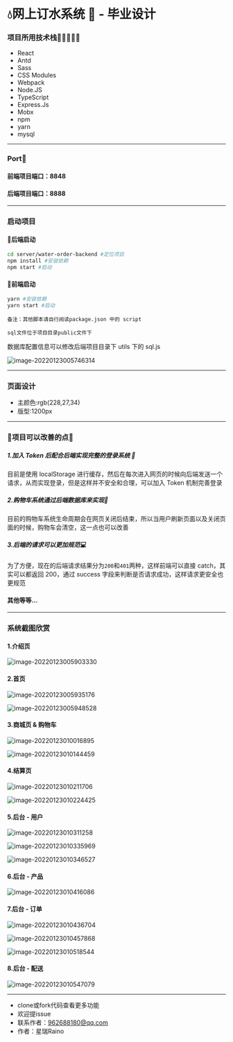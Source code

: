 # :droplet:网上订水系统 🌊 - 毕业设计

### 项目所用技术栈:blue_heart::green_heart::purple_heart::yellow_heart::heartpulse:

- React
- Antd
- Sass
- CSS Modules
- Webpack
- Node.JS
- TypeScript
- Express.Js
- Mobx
- npm
- yarn
- mysql

---

### Port:thought_balloon:

#### 前端项目端口：8848

#### 后端项目端口：8888

---

### 启动项目

#### :cherry_blossom:后端启动

```bash
cd server/water-order-backend #定位项目
npm install #安装依赖
npm start #启动
```

#### :seedling:前端启动

```bash
yarn #安装依赖
yarn start #启动
```

`备注：其他脚本请自行阅读package.json 中的 script`

`sql文件位于项目目录public文件下`

数据库配置信息可以修改后端项目目录下 utils 下的 sql.js

![image-20220123005746314](https://github.com/Raino2/WaterOrder/blob/master/src/assets/images/image-20220123005746314.png)

---

### 页面设计

- 主颜色:rgb(228,27,34)
- 版型:1200px

---

### :ghost:项目可以改善的点:ghost:

##### 1.加入 Token 后配合后端实现完整的登录系统 :key:

目前是使用 localStorage 进行缓存，然后在每次进入网页的时候向后端发送一个请求，从而实现登录，但是这样并不安全和合理，可以加入 Token 机制完善登录

##### 2.购物车系统通过后端数据库来实现:lollipop:

目前的购物车系统生命周期会在网页关闭后结束，所以当用户刷新页面以及关闭页面的时候，购物车会清空，这一点也可以改善

##### 3.后端的请求可以更加规范:computer:

为了方便，现在的后端请求结果分为`200`和`401`两种，这样前端可以直接 catch，其实可以都返回 200，通过 success 字段来判断是否请求成功，这样请求更安全也更规范

#### 其他等等...

---

### 系统截图欣赏

#### 1.介绍页

![image-20220123005903330](https://github.com/Raino2/WaterOrder/blob/master/src/assets/images/image-20220123005903330.png)

#### 2.首页

![image-20220123005935176](https://github.com/Raino2/WaterOrder/blob/master/src/assets/images/image-20220123005935176.png)

![image-20220123005948528](https://github.com/Raino2/WaterOrder/blob/master/src/assets/images/image-20220123005948528.png)

#### 3.商城页 & 购物车

![image-20220123010016895](https://github.com/Raino2/WaterOrder/blob/master/src/assets/images/image-20220123010016895.png)

![image-20220123010144459](https://github.com/Raino2/WaterOrder/blob/master/src/assets/images/image-20220123010144459.png)

#### 4.结算页

![image-20220123010211706](https://github.com/Raino2/WaterOrder/blob/master/src/assets/images/image-20220123010211706.png)

![image-20220123010224425](https://github.com/Raino2/WaterOrder/blob/master/src/assets/images/image-20220123010224425.png)

#### 5.后台 - 用户

![image-20220123010311258](https://github.com/Raino2/WaterOrder/blob/master/src/assets/images/image-20220123010311258.png)

![image-20220123010335969](https://github.com/Raino2/WaterOrder/blob/master/src/assets/images/image-20220123010335969.png)

![image-20220123010346527](https://github.com/Raino2/WaterOrder/blob/master/src/assets/images/image-20220123010346527.png)

#### 6.后台 - 产品

![image-20220123010416086](https://github.com/Raino2/WaterOrder/blob/master/src/assets/images/image-20220123010416086.png)

#### 7.后台 - 订单

![image-20220123010436704](https://github.com/Raino2/WaterOrder/blob/master/src/assets/images/image-20220123010436704.png)

![image-20220123010457868](C:\Users\Raino\AppData\Roaming\Typora\typora-user-images\image-20220123010457868.png)

![image-20220123010518544](https://github.com/Raino2/WaterOrder/blob/master/src/assets/images/image-20220123010518544.png)

#### 8.后台 - 配送

![image-20220123010547079](https://github.com/Raino2/WaterOrder/blob/master/src/assets/images/image-20220123010547079.png)

---

- clone或fork代码查看更多功能
- 欢迎提issue
- 联系作者：962688180@qq.com
- 作者：星瑞Raino

